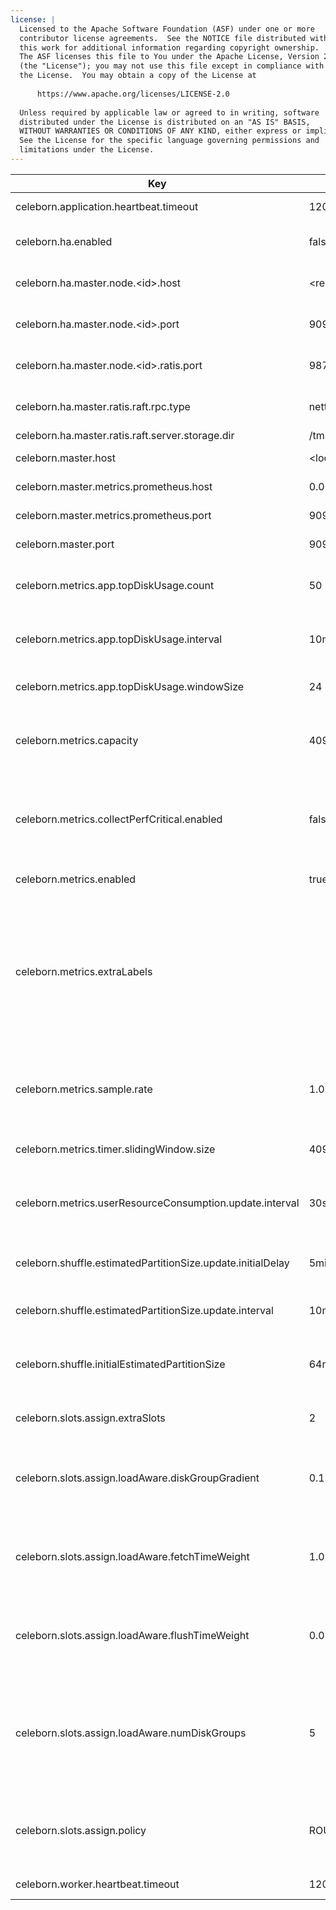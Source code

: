 ```yaml
---
license: |
  Licensed to the Apache Software Foundation (ASF) under one or more
  contributor license agreements.  See the NOTICE file distributed with
  this work for additional information regarding copyright ownership.
  The ASF licenses this file to You under the Apache License, Version 2.0
  (the "License"); you may not use this file except in compliance with
  the License.  You may obtain a copy of the License at
  
      https://www.apache.org/licenses/LICENSE-2.0
  
  Unless required by applicable law or agreed to in writing, software
  distributed under the License is distributed on an "AS IS" BASIS,
  WITHOUT WARRANTIES OR CONDITIONS OF ANY KIND, either express or implied.
  See the License for the specific language governing permissions and
  limitations under the License.
---
```


<!--begin-include-->
| Key | Default | Description | Since |
| --- | ------- | ----------- | ----- |
| celeborn.application.heartbeat.timeout | 120s | Application heartbeat timeout. | 0.2.0 | 
| celeborn.ha.enabled | false | When true, master nodes run as Raft cluster mode. | 0.2.0 | 
| celeborn.ha.master.node.&lt;id&gt;.host | &lt;required&gt; | Host to bind of master node <id> in HA mode. | 0.2.0 | 
| celeborn.ha.master.node.&lt;id&gt;.port | 9097 | Port to bind of master node <id> in HA mode. | 0.2.0 | 
| celeborn.ha.master.node.&lt;id&gt;.ratis.port | 9872 | Ratis port to bind of master node <id> in HA mode. | 0.2.0 | 
| celeborn.ha.master.ratis.raft.rpc.type | netty | RPC type for Ratis, available options: netty, grpc. | 0.2.0 | 
| celeborn.ha.master.ratis.raft.server.storage.dir | /tmp/ratis |  | 0.2.0 | 
| celeborn.master.host | &lt;localhost&gt; | Hostname for master to bind. | 0.2.0 | 
| celeborn.master.metrics.prometheus.host | 0.0.0.0 | Master's Prometheus host. | 0.2.0 | 
| celeborn.master.metrics.prometheus.port | 9098 | Master's Prometheus port. | 0.2.0 | 
| celeborn.master.port | 9097 | Port for master to bind. | 0.2.0 | 
| celeborn.metrics.app.topDiskUsage.count | 50 | Size for top items about top disk usage applications list. | 0.2.0 | 
| celeborn.metrics.app.topDiskUsage.interval | 10min | Time length for a window about top disk usage application list. | 0.2.0 | 
| celeborn.metrics.app.topDiskUsage.windowSize | 24 | Window size about top disk usage application list. | 0.2.0 | 
| celeborn.metrics.capacity | 4096 | The maximum number of metrics which a source can use to generate output strings. | 0.2.0 | 
| celeborn.metrics.collectPerfCritical.enabled | false | It controls whether to collect metrics which may affect performance. When enable, Celeborn collects them. | 0.2.0 | 
| celeborn.metrics.enabled | true | When true, enable metrics system. | 0.2.0 | 
| celeborn.metrics.extraLabels |  | if default metric labels are not enough, extra metric lables can be customized.lables's pattern is: `<label1_key>=<label1_value>[,<label2_key>=<label2_value> ]*`; e.g. `env=prod,version=1` | 0.3.0 | 
| celeborn.metrics.sample.rate | 1.0 | It controls if Celeborn collect timer metrics for some operations. Its value should be in [0.0, 1.0]. | 0.2.0 | 
| celeborn.metrics.timer.slidingWindow.size | 4096 | The sliding window size of timer metric. | 0.2.0 | 
| celeborn.metrics.userResourceConsumption.update.interval | 30s | Time length for a window about compute user resource consumption. | 0.3.0 | 
| celeborn.shuffle.estimatedPartitionSize.update.initialDelay | 5min | Initial delay time before start updating partition size for estimation. | 0.2.0 | 
| celeborn.shuffle.estimatedPartitionSize.update.interval | 10min | Interval of updating partition size for estimation. | 0.2.0 | 
| celeborn.shuffle.initialEstimatedPartitionSize | 64mb | Initial partition size for estimation, it will change according to runtime stats. | 0.2.0 | 
| celeborn.slots.assign.extraSlots | 2 | Extra slots number when master assign slots. | 0.2.0 | 
| celeborn.slots.assign.loadAware.diskGroupGradient | 0.1 | This value means how many more workload will be placed into a faster disk group than a slower group. | 0.2.0 | 
| celeborn.slots.assign.loadAware.fetchTimeWeight | 1.0 | Weight of average fetch time when calculating ordering in load-aware assignment strategy | 0.2.1 | 
| celeborn.slots.assign.loadAware.flushTimeWeight | 0.0 | Weight of average flush time when calculating ordering in load-aware assignment strategy | 0.2.1 | 
| celeborn.slots.assign.loadAware.numDiskGroups | 5 | This configuration is a guidance for load-aware slot allocation algorithm. This value is control how many disk groups will be created. | 0.2.0 | 
| celeborn.slots.assign.policy | ROUNDROBIN | Policy for master to assign slots, Celeborn supports two types of policy: roundrobin and loadaware. | 0.2.0 | 
| celeborn.worker.heartbeat.timeout | 120s | Worker heartbeat timeout. | 0.2.0 | 
<!--end-include-->
